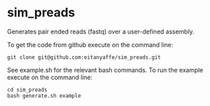 # sim_preads
Generates pair ended reads (fastq) over a user-defined assembly.

To get the code from github execute on the command line:
```
git clone git@github.com:eitanyaffe/sim_preads.git
```

See example.sh for the relevant bash commands. To run the example execute on the command line:
```
cd sim_preads
bash generate.sh example
```
